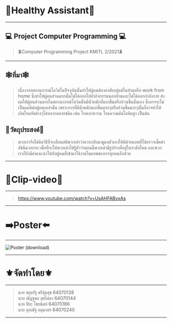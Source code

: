 # 💖Healthy Assistant💖
-------
## 💻 Project Computer Programming 💻
>🎗Computer Programming Project KMITL 2/2021🎗
-------
## 🕸ที่มา🕸
>เนื่องจากสถานการณ์โควิดในปัจจุบันนั้นทำให้ผู้คนต้องอาศัยอยู่แต่ในบ้านหรือ work from home ซึ่งทำให้ผู้คนส่วนมากนั้นไม่ได้ออกไปทำกิจกรรมนอกบ้านและไม่ได้ออกกำลังกาย ส่งผลให้ผู้คนส่วนมากในสถานการณ์โควิดนั้นมีน้ำหนักที่มากขึ้นหรืออ้วนขึ้นนั้นเอง ซึ่งอาจจะไม่เป็นผลดีต่อผู้คนเหล่านั้น เพราะการที่มีน้ำหนักมากขึ้นมากๆหรืออ้วนขึ้นมากๆนั้นก็อาจทำให้เกิดโรคภัยต่างๆได้หลากหลายชนิด เช่น โรคเบาหวาน โรคความดันโลหิตสูง เป็นต้น
## 📍วัตถุประสงค์📍
>พวกเราจึงได้คิดวิธีที่จะเตือนสติพวกเค้าว่าควรกลับมาดูแลตัวเองให้ดีด้วยแอพที่ใช้ตรวจเช็คค่าดัชนีมวลกาย เพื่อที่จะให้พวกเค้าได้รู้ตัวว่าตอนนี้พวกเค้ามีรูปร่างที่อยู่ในระดับไหน และพวกเราก็ยังมีคำแนะนำให้กับผู้คนที่เข้ามาใช้งานในแอพของเราทุกคนอีกด้วย




-------
# 🔴Clip-video📢
-------

>https://www.youtube.com/watch?v=UsAHFABvxAs

------
# ➡️Poster⬅️
------
![Poster (download)](Poster/Poster.png)



------
# ⚜️จัดทำโดย⚜️
------
>นาย ชยุตรัฐ ศรีอุ้มสุข 64070138 \
>นาย ณัฎฐพล สุขไผ่ตา 64070144 \
>นาย ปิยะ ไชยนิตย์ 64070186 \
>นาย ศุภณัฐ อนุมาตร 64070240


-----
